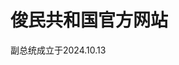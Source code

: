<!DOCTYPE html>
<html>
<head>
<meta charset="utf-8">
<title>JUNJUNBO</title>
</head>
<body>

<h1>俊民共和国官方网站</h1>
<p>副总统成立于2024.10.13</p>

</body>
</html>
